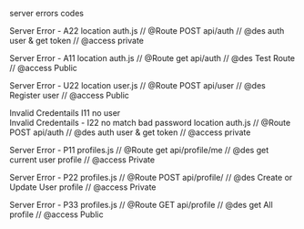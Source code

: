 server errors codes 

Server Error - A22
location  auth.js
// @Route     POST api/auth
// @des       auth user & get token
// @access    private

Server Error - A11
location  auth.js
// @Route     get  api/auth
// @des       Test Route
// @access    Public

Server Error - U22
location user.js
// @Route     POST api/user
// @des       Register user
// @access    Public

Invalid Credentails I11  no user  
Invalid Credentails - I22  no match bad password
location  auth.js
// @Route     POST api/auth
// @des       auth user & get token
// @access    private

Server Error - P11
profiles.js
// @Route     get  api/profile/me
// @des       get current user profile
// @access    Private

Server Error - P22 
profiles.js
// @Route     POST  api/profile/
// @des       Create or Update User profile
// @access    Private

Server Error - P33
profiles.js
// @Route     GET  api/profile
// @des       get All profile
// @access    Public